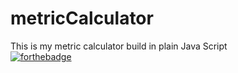 # metricCalculator
This is my metric calculator build in plain Java Script 
<br/>
[![forthebadge](https://forthebadge.com/images/badges/made-with-javascript.svg)](https://forthebadge.com)
